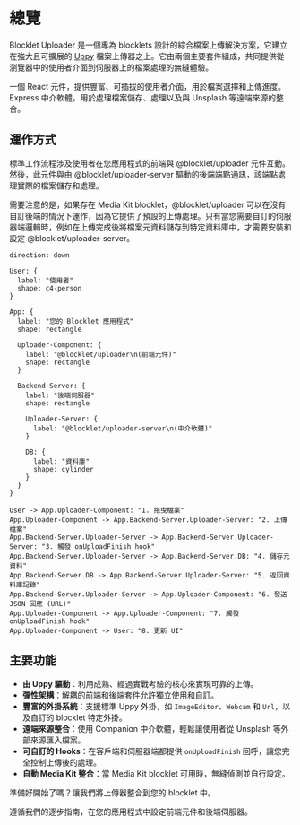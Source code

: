 # 總覽

Blocklet Uploader 是一個專為 blocklets 設計的綜合檔案上傳解決方案，它建立在強大且可擴展的 [Uppy](https://uppy.io/) 檔案上傳器之上。它由兩個主要套件組成，共同提供從瀏覽器中的使用者介面到伺服器上的檔案處理的無縫體驗。

<x-cards>
  <x-card data-title="@blocklet/uploader (前端)" data-icon="lucide:upload-cloud" data-href="/getting-started/frontend-setup">
    一個 React 元件，提供豐富、可插拔的使用者介面，用於檔案選擇和上傳進度。
  </x-card>
  <x-card data-title="@blocklet/uploader-server (後端)" data-icon="lucide:server" data-href="/getting-started/backend-setup">
    Express 中介軟體，用於處理檔案儲存、處理以及與 Unsplash 等遠端來源的整合。
  </x-card>
</x-cards>

## 運作方式

標準工作流程涉及使用者在您應用程式的前端與 @blocklet/uploader 元件互動。然後，此元件與由 @blocklet/uploader-server 驅動的後端端點通訊，該端點處理實際的檔案儲存和處理。

需要注意的是，如果存在 Media Kit blocklet，@blocklet/uploader 可以在沒有自訂後端的情況下運作，因為它提供了預設的上傳處理。只有當您需要自訂的伺服器端邏輯時，例如在上傳完成後將檔案元資料儲存到特定資料庫中，才需要安裝和設定 @blocklet/uploader-server。

```d2 基本上传流程
direction: down

User: { 
  label: "使用者"
  shape: c4-person 
}

App: {
  label: "您的 Blocklet 應用程式"
  shape: rectangle

  Uploader-Component: {
    label: "@blocklet/uploader\n(前端元件)"
    shape: rectangle
  }

  Backend-Server: {
    label: "後端伺服器"
    shape: rectangle

    Uploader-Server: {
      label: "@blocklet/uploader-server\n(中介軟體)"
    }

    DB: {
      label: "資料庫"
      shape: cylinder
    }
  }
}

User -> App.Uploader-Component: "1. 拖曳檔案"
App.Uploader-Component -> App.Backend-Server.Uploader-Server: "2. 上傳檔案"
App.Backend-Server.Uploader-Server -> App.Backend-Server.Uploader-Server: "3. 觸發 onUploadFinish hook"
App.Backend-Server.Uploader-Server -> App.Backend-Server.DB: "4. 儲存元資料"
App.Backend-Server.DB -> App.Backend-Server.Uploader-Server: "5. 返回資料庫記錄"
App.Backend-Server.Uploader-Server -> App.Uploader-Component: "6. 發送 JSON 回應 (URL)"
App.Uploader-Component -> App.Uploader-Component: "7. 觸發 onUploadFinish hook"
App.Uploader-Component -> User: "8. 更新 UI"
```

## 主要功能

*   **由 Uppy 驅動**：利用成熟、經過實戰考驗的核心來實現可靠的上傳。
*   **彈性架構**：解耦的前端和後端套件允許獨立使用和自訂。
*   **豐富的外掛系統**：支援標準 Uppy 外掛，如 `ImageEditor`、`Webcam` 和 `Url`，以及自訂的 blocklet 特定外掛。
*   **遠端來源整合**：使用 Companion 中介軟體，輕鬆讓使用者從 Unsplash 等外部來源匯入檔案。
*   **可自訂的 Hooks**：在客戶端和伺服器端都提供 `onUploadFinish` 回呼，讓您完全控制上傳後的處理。
*   **自動 Media Kit 整合**：當 Media Kit blocklet 可用時，無縫偵測並自行設定。

準備好開始了嗎？讓我們將上傳器整合到您的 blocklet 中。

<x-card data-title="開始使用" data-icon="lucide:rocket" data-href="/getting-started" data-cta="開始指南">
  遵循我們的逐步指南，在您的應用程式中設定前端元件和後端伺服器。
</x-card>
